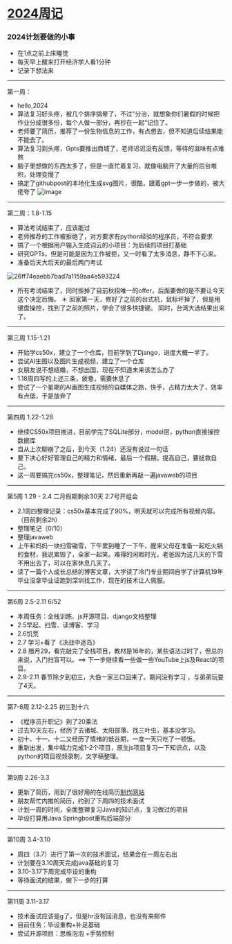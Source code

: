 # [2024周记](https://github.com/QiYongchuan/MyGitBlog/issues/59)

### 2024计划要做的小事
- 在1点之前上床睡觉
- 每天早上醒来打开经济学人看1分钟
- 记录下想法来

---

第一周：
* hello,2024
* 算法复习好头疼，被几个排序搞晕了，不过”分治，就想象你们暑假的时候把作业分成很多份，每个人做一部分，再抄在一起“记住了。
* 老师要了简历，推荐了一份生物信息的工作，有点想去，但不知道后续结果能不能去了。
* 算法复习到头疼，Gpts要推出商城了，老师迟迟没有反馈，等待的滋味有点难熬
* 脑子里想做的东西太多了，但是一直忙着复习，就像电脑开了大量的后台堆积，处理变慢了
* 搞定了githubpost的本地化生成svg图片，很酷，跟着gpt一步一步做的，被大佬夸了
![image](https://github.com/QiYongchuan/MyGitBlog/assets/105039020/9de398bc-4026-4f00-964c-793882e5872a)



---

第二周：1.8-1.15
* 算法考试结束了，应该能过
* 老师推荐的工作被拒绝了，对方要求有python经验的程序员，不符合要求
* 搞了一个根据用户输入生成词云的小项目：为后续的项目打基础
* 研究GPTs，但是可能是因为工作被拒，又一时看了太多消息，静不下心来。
* 准备后天大后天的最后两门考试

![26ff74eaebb7bad7a1159aa4e593224](https://github.com/QiYongchuan/MyGitBlog/assets/105039020/6a6d10d9-84e9-408c-9ed0-cedff6563a20)

* 所有考试结束了，同时拒掉了目前秋招唯一的offer，后面要做的是不要让今天这个决定后悔。
＊ 回家第一天，修好了之前的台式机，鼠标坏掉了，但是用键盘操控，找到了之前的照片，学会了很多快捷键。  同时，台湾大选结果出来了。



---

第三周 1.15-1.21

* 开始学cs50x，建立了一个仓库，目前学到了Django，进度大概一半了。
* 尝试AI生图以及图片生成视频，建立了一个仓库
* 女朋友说不想结婚，不想出国，现在不知道未来该怎么办了
* 1.18周四写的上述三条，疲惫，需要休息了
* 尝试了一个星期的AI画图生成视频的自媒体之路，快手，占精力太大了，效率有点低，于是放弃了

---

第四周 1.22-1.28
* 继续CS50x项目推进，目前学完了SQLite部分，model层，python直接操控数据库
* 自从上次聊崩了之后，到今天（1.24）还没有说过一句话
* 要下决心好好管理自己的精力和情绪，最后一个假期，提高自己，要拯救自己。
* 这一周要搞完cs50x，整理笔记，然后重新再敲一遍javaweb的项目


---

第5周 1.29 - 2.4     二月假期剩余30天  2.7号开组会
* 2.1周四整理记录：cs50x基本完成了90%，明天就可以完成所有视频内容。（目前剩余2h）
* 整理笔记（0/10）
* 整理javaweb
* 上午和妈妈一块扫雪锄雪，下午累到睡了一下午，醒来父母在准备一起吃火锅的食材，我说累毁了，全家一起笑。难得的闲暇时光，老爸因为这几天的下雪不用出去了，可以在家休息几天了。
* 读了一篇个人成长总结的博客文章，大学读了冷门专业期间自学了计算机19年毕业没拿毕业证跑到深圳找工作，现在的技术让人佩服。

---

第6周  2.5-2.11   6/52
* 本周任务：全栈训练、js开源项目、django文档整理
* 2.5早起、扫雪、读博客、学习
* 2.6饥荒
* 2.7 学习+看了《决战中途岛》
* 2.8 腊月29，看完敲完了全栈项目，教材是16年的，某些语法过时了，但总的来说，入门扫盲可以。==> 下一步继续看一些做一些YouTube上js及React的项目。
* 2.9-2.11 春节除夕到初三，大伯一家三口回来了。期间没有学习 ，与弟弟玩耍了4天。

---

第7-8周 2.12-2.25 初三到十六
* 《程序员升职记》到了20乘法
* 过去10天左右，经历了去诸城、太阳部落、找三叶虫，基本没学习。
* 初十、十一、十二又经历了情绪的低谷期，一度一天只吃了一顿饭。
* 重新出发，集中精力完成1-2个项目，原生js项目复习一下知识点，以及python的项目视频录制，文字稿整理。

---

第9周 2.26-3.3
* 更新了简历，用到了很好用的在线简历[制作网站](https://www.mujicv.com/editor/?id=120903)
* 朋友帮忙内推的简历，约到了下周四的技术面试
* 计划一周的时间，全面整理复习Java的知识点，复习做过的项目
* 毕设打算用Java Springboot重构后端部分


---

第10周  3.4-3.10
* 周四（3.7）进行了第一次的技术面试，结果会在一周左右出
* 计划要在3.10周天完成java基础的复习
* 3.10-3.17下周完成毕设的重构
* 等待面试的结果，做下一步的打算

---

第11周  3.11-3.17
* 技术面试应该是g了，但是hr没有回消息，也没有来邮件
* 目前任务：毕设重构+补足基础
* 尝试开源项目：思维泡泡  +手势控制
